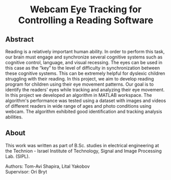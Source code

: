 <div  align="center">

# Webcam Eye Tracking for Controlling a Reading Software

</div>

## Abstract

Reading is a relatively important human ability. In order to perform this task, our brain must engage
and synchronize several cognitive systems such as cognitive control, language, and visual recessing.
The eyes can be used in this case as the “key” to the level of difficulty in synchronization between these
cognitive systems. This can be extremely helpful for dyslexic children struggling with their reading.
In this project, we aim to develop reading program for children using their eye movement patterns.
Our goal is to identify the readers' eyes while tracking and analyzing their eye movement.
In this project we developed an algorithm in MATLAB workspace. The algorithm's performance was
tested using a dataset with images and videos of different readers in wide range of ages and photo
conditions using webcam. The algorithm exhibited good identification and tracking analysis abilities.

## About

This work was written as part of B.Sc. studies in electrical engineering at the
Technion - Israel Institute of Technology, Signal and Image Processing Lab. (SIPL).

Authors: Tom-Avi Shapira, Lital Yakobov  
Supervisor: Ori Bryt
